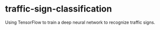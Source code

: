 # traffic-sign-classification
Using TensorFlow to train a deep neural network to recognize traffic signs.
